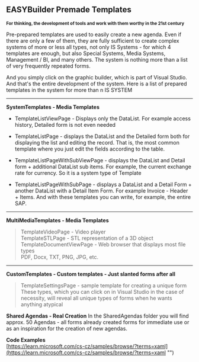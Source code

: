 ## EASYBuilder Premade Templates
<sup>**For thinking, the development of tools and work with them worthy in the 21st century**</sup>

Pre-prepared templates are used to easily create a new agenda.
Even if there are only a few of them, they are fully sufficient to create complex systems of more or less all types, not only IS Systems - for which 4 templates are enough, but also Special Systems, Media Systems, Management / BI, and many others.
The system is nothing more than a list of very frequently repeated forms.

And you simply click on the graphic builder, which is part of Visual Studio. And that's the entire development of the system.
Here is a list of prepared templates in the system for more than n IS SYSTEM

---
**SystemTemplates - Media Templates**
* TemplateListViewPage - Displays only the DataList. For example access history, Detailed form is not even needed

* TemplateListPage - displays the DataList and the Detailed form both for displaying the list and editing the record. That is, the most common template where you just edit the fields according to the table.

* TemplateListPageWithSubViewPage - displays the DataList and Detail form + additional DataList sub items. For example, the current exchange rate for currency. So it is a system type of Template

* TemplateListPageWithSubPage - displays a DataList and a Detail Form + another DataList with a Detail Item Form. For example Invoice - Header + Items. And with these templates you can write, for example, the entire SAP.

---
**MultiMediaTemplates - Media Templates**
> TemplateVideoPage - Video player  
> TemplateSTLPage - STL representation of a 3D object   
> TemplateDocumentViewPage - Web browser that displays most file types  
   PDF, Docx, TXT, PNG, JPG, etc.

---
**CustomTemplates - Custom templates - Just slanted forms after all**
> TemplateSettingsPage - sample template for creating a unique form
These types, which you can click on in Visual Studio in the case of necessity, will reveal all unique types of forms when he wants anything atypical

**Shared Agendas - Real Creation**
In the SharedAgendas folder you will find approx. 50 Agendas - all forms already created forms for
immediate use or as an inspiration for the creation of new agendas.

**Code Examples**  
[https://learn.microsoft.com/cs-cz/samples/browse/?terms=xaml](https://learn.microsoft.com/cs-cz/samples/browse/?terms=xaml "")  